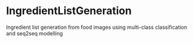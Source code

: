 # IngredientListGeneration
Ingredient list generation from food images using multi-class classification and seq2seq modelling
